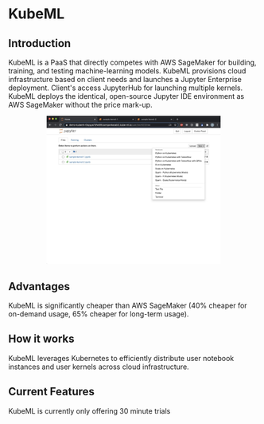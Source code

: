 # KubeML

## Introduction

KubeML is a PaaS that directly competes with AWS SageMaker for building, training, and testing machine-learning models. KubeML provisions cloud infrastructure based on client needs and launches a Jupyter Enterprise deployment. Client's access JupyterHub for launching multiple kernels. KubeML deploys the identical, open-source Jupyter IDE environment as AWS SageMaker without the price mark-up.

<!-- ![alt text](./assets/jhub-kernels.jpeg?raw=true) -->
<p align="center">
  <img src="./assets/jhub-kernels.jpeg" width="350" title="Kernels">

</p>

## Advantages

KubeML is significantly cheaper than AWS SageMaker (40% cheaper for on-demand usage, 65% cheaper for long-term usage).

## How it works

KubeML leverages Kubernetes to efficiently distribute user notebook instances and user kernels across cloud infrastructure.

## Current Features

KubeML is currently only offering 30 minute trials
